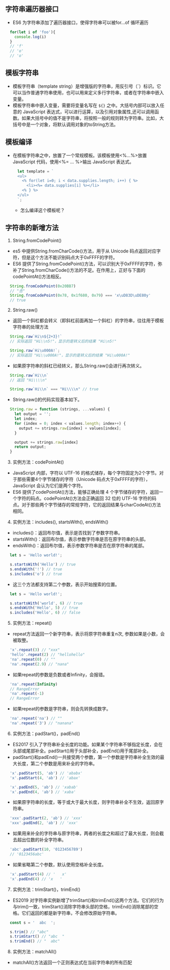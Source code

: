## 字符串遍历器接口
  - ES6 为字符串添加了遍历器接口，使得字符串可以被for...of 循环遍历
  ``` javascript 
    for(let i of 'foo'){
      console.log(i)
    }
    // 'f'
    // 'o'
    // 'o'
  ```


## 模板字符串
  - 模板字符串（template string）是增强版的字符串，用反引号（`）标识。它可以当作普通字符串使用，也可以用来定义多行字符串，或者在字符串中嵌入变量。
  - 模板字符串中嵌入变量，需要将变量名写在 `${}` 之中。大括号内部可以放入任意的 JavaScript 表达式，可以进行运算，以及引用对象属性,还可以调用函数。如果大括号中的值不是字符串，将按照一般的规则转为字符串。比如，大括号中是一个对象，将默认调用对象的toString方法。

## 模板编译
+ 在模板字符串之中，放置了一个常规模板。该模板使用<%...%>放置 JavaScript 代码，使用<%= ... %>输出 JavaScript 表达式。
  ``` javascript
    let template = `
    <ul>
      <% for(let i=0; i < data.supplies.length; i++) { %>
        <li><%= data.supplies[i] %></li>
      <% } %>
    </ul>
    `;
  ```

  - 怎么编译这个模板呢？

## 字符串的新增方法
1. String.fromCodePoint()
  - es5 中提供String.fromCharCode()方法，用于从 Unicode 码点返回对应字符，但是这个方法不能识别码点大于0xFFFF的字符。
  - ES6 提供了String.fromCodePoint()方法，可以识别大于0xFFFF的字符，弥补了String.fromCharCode()方法的不足。在作用上，正好与下面的codePointAt()方法相反。
  ```javascript
    String.fromCodePoint(0x20BB7)
    // "𠮷"
    String.fromCodePoint(0x78, 0x1f680, 0x79) === 'x\uD83D\uDE80y'
    // true
  ```

2. String.raw()
  - 返回一个斜杠都会转义（即斜杠前面再加一个斜杠）的字符串，往往用于模板字符串的处理方法
  ```javascript
    String.raw`Hi\n${2+3}!`
    // 实际返回 "Hi\\n5!"，显示的是转义后的结果 "Hi\n5!"

    String.raw`Hi\u000A!`;
    // 实际返回 "Hi\\u000A!"，显示的是转义后的结果 "Hi\u000A!"
  ```
  - 如果原字符串的斜杠已经转义，那么String.raw()会进行再次转义。
  ```javascript
    String.raw`Hi\\n`
    // 返回 "Hi\\\\n"

    String.raw`Hi\\n` === "Hi\\\\n" // true
  ```

  - String.raw()的代码实现基本如下。
  ```javascript
    String.raw = function (strings, ...values) {
      let output = '';
      let index;
      for (index = 0; index < values.length; index++) {
        output += strings.raw[index] + values[index];
      }

      output += strings.raw[index]
      return output;
    }
  ```

3. 实例方法：codePointAt()
  - JavaScript 内部，字符以 UTF-16 的格式储存，每个字符固定为2个字节。对于那些需要4个字节储存的字符（Unicode 码点大于0xFFFF的字符），JavaScript 会认为它们是两个字符。
  - ES6 提供了codePointAt()方法，能够正确处理 4 个字节储存的字符，返回一个字符的码点。codePointAt()方法会正确返回 32 位的 UTF-16 字符的码点。对于那些两个字节储存的常规字符，它的返回结果与charCodeAt()方法相同。

4. 实例方法：includes(), startsWith(), endsWith() 
  + includes()：返回布尔值，表示是否找到了参数字符串。
  + startsWith()：返回布尔值，表示参数字符串是否在原字符串的头部。
  + endsWith()：返回布尔值，表示参数字符串是否在原字符串的尾部。
  ```javascript
    let s = 'Hello world!';

    s.startsWith('Hello') // true
    s.endsWith('!') // true
    s.includes('o') // true
  ```

  - 这三个方法都支持第二个参数，表示开始搜索的位置。
  ```javascript
    let s = 'Hello world!';

    s.startsWith('world', 6) // true
    s.endsWith('Hello', 5) // true
    s.includes('Hello', 6) // false
  ```

5. 实例方法：repeat()
  + repeat方法返回一个新字符串，表示将原字符串重复n次, 参数如果是小数，会被取整。
  ```javascript
    'x'.repeat(3) // "xxx"
    'hello'.repeat(2) // "hellohello"
    'na'.repeat(0) // ""
    'na'.repeat(2.9) // "nana"
  ```
  + 如果repeat的参数是负数或者Infinity，会报错。
  ```javascript
    'na'.repeat(Infinity)
    // RangeError
    'na'.repeat(-1)
    // RangeError
  ```

  + 如果repeat的参数是字符串，则会先转换成数字。
  ```javascript
    'na'.repeat('na') // ""
    'na'.repeat('3') // "nanana"
  ```


6. 实例方法：padStart()，padEnd()
  + ES2017 引入了字符串补全长度的功能。如果某个字符串不够指定长度，会在头部或尾部补全。padStart()用于头部补全，padEnd()用于尾部补全。
  + padStart()和padEnd()一共接受两个参数，第一个参数是字符串补全生效的最大长度，第二个参数是用来补全的字符串。
  ```javascript
    'x'.padStart(5, 'ab') // 'ababx'
    'x'.padStart(4, 'ab') // 'abax'

    'x'.padEnd(5, 'ab') // 'xabab'
    'x'.padEnd(4, 'ab') // 'xaba'
  ```

  + 如果原字符串的长度，等于或大于最大长度，则字符串补全不生效，返回原字符串。
  ```javascript
    'xxx'.padStart(2, 'ab') // 'xxx'
    'xxx'.padEnd(2, 'ab') // 'xxx'
  ```
  + 如果用来补全的字符串与原字符串，两者的长度之和超过了最大长度，则会截去超出位数的补全字符串。
  ```javascript
    'abc'.padStart(10, '0123456789')
    // '0123456abc'
  ```
  + 如果省略第二个参数，默认使用空格补全长度。
  ```javascript
    'x'.padStart(4) // '   x'
    'x'.padEnd(4) // 'x   '
  ```

7. 实例方法：trimStart()，trimEnd() 
  + ES2019 对字符串实例新增了trimStart()和trimEnd()这两个方法。它们的行为与trim()一致，trimStart()消除字符串头部的空格，trimEnd()消除尾部的空格。它们返回的都是新字符串，不会修改原始字符串。
  ```javascript
    const s = '  abc  ';

    s.trim() // "abc"
    s.trimStart() // "abc  "
    s.trimEnd() // "  abc"
  ```
8. 实例方法：matchAll()
  + matchAll()方法返回一个正则表达式在当前字符串的所有匹配
